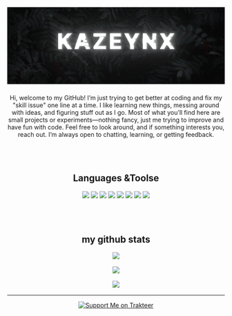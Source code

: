 <h2 align="center">
<img src="https://github.com/kazeynx/kazeynx/blob/bdfaed93c97cdefc6185653b60b7ae1685e60b4f/kazeynx.gif"/>
</h2>
<p align="center">
Hi, welcome to my GitHub!
I’m just trying to get better at coding and fix my "skill issue" one line at a time. I like learning new things, messing around with ideas, and figuring stuff out as I go.
Most of what you’ll find here are small projects or experiments—nothing fancy, just me trying to improve and have fun with code.
Feel free to look around, and if something interests you, reach out. I’m always open to chatting, learning, or getting feedback.
<br><br><br><br>
 
<h2 align="center">Languages &Toolse</h2>
<p align="center">
<img src="https://img.shields.io/badge/java-%23ED8B00.svg?style=for-the-badge&logo=java&logoColor=white"/>
<img src="https://img.shields.io/badge/HTML5%20-%23E34F26.svg?style=for-the-badge&logo=html5&logoColor=white"/>
<img src="https://img.shields.io/badge/CSS%20-%231572B6.svg?style=for-the-badge&logo=css3&logoColor=white"/>
<img src="https://img.shields.io/badge/JavaScript%20-%23F7DF1E.svg?style=for-the-badge&logo=javascript&logoColor=black"/>
<img src="https://img.shields.io/badge/node.js-6DA55F?style=for-the-badge&logo=node.js&logoColor=white"/>
<img src="https://img.shields.io/badge/MongoDB-%234ea94b.svg?style=for-the-badge&logo=mongodb&logoColor=white"/>
<img src="https://img.shields.io/badge/github-%23121011.svg?style=for-the-badge&logo=github&logoColor=white"/>
<img src="https://img.shields.io/badge/Visual%20Studio%20Code-0078d7.svg?style=for-the-badge&logo=visual-studio-code&logoColor=white"/>
<br><br><br><br>

<h2 align="center">my github stats</h2>
<p align = "center">
 <img src="https://github-readme-stats.vercel.app/api/top-langs/?username=kazeynx&theme=radical"/>
</p>
<p align = "center">
  <img  src = "https://github-readme-stats.vercel.app/api?username=kazeynx&rank_icon=github&theme=radical&line_height=27">
</p>
<p align = "center">
 <img  src="https://github-readme-streak-stats.herokuapp.com/?user=kazeynx&show_icons=true&locale=en&layout=compact&theme=radical&line_height=0"/>
</p>
<hr>
<p align = "center">
</a>
<a href="https://trakteer.id/kazeynx" target="_blank"> <img src="https://edge-cdn.trakteer.id/images/embed/trbtn-icon.png?date=18-11-2023" alt="Support Me on Trakteer" height="40"/>
</a>
</a> 
</p>
